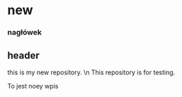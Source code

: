 # new
### nagłówek
## header
this is my new repository. \n
This repository is for testing.

To jest noey wpis
